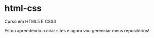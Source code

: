 # html-css
 Curso em HTML5 E CSS3

Estou aprendendo a criar sites e agora vou gerenciar meus repositórios!